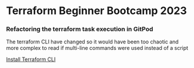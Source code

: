 # Terraform Beginner Bootcamp 2023

### Refactoring the terraform task execution in GitPod
 
 The terraform CLI have changed so it would have been too chaotic and more complex to read if multi-line commands were used instead of a script

 [Install Terraform CLI](https://developer.hashicorp.com/terraform/tutorials/aws-get-started/install-cli)